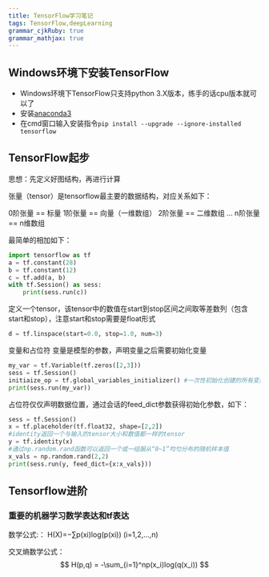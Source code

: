 ```yaml
---
title: TensorFlow学习笔记 
tags: TensorFlow,deepLearning
grammar_cjkRuby: true
grammar_mathjax: true
---
```


## Windows环境下安装TensorFlow
- Windows环境下TensorFlow只支持python 3.X版本，练手的话cpu版本就可以了
- 安装[anaconda3](https://www.anaconda.com/download/)
- 在cmd窗口输入安装指令`pip install --upgrade --ignore-installed tensorflow`

## TensorFlow起步
思想：先定义好图结构，再进行计算

张量（tensor）是tensorflow最主要的数据结构，对应关系如下：

0阶张量 == 标量
1阶张量 == 向量（一维数组）
2阶张量 == 二维数组
…
n阶张量 == n维数组

最简单的相加如下：
``` python
import tensorflow as tf
a = tf.constant(28)
b = tf.constant(12)
c = tf.add(a, b)
with tf.Session() as sess:
    print(sess.run(c))
```
定义一个tensor，该tensor中的数值在start到stop区间之间取等差数列（包含start和stop），注意start和stop需要是float形式

``` python
d = tf.linspace(start=0.0, stop=1.0, num=3)
```

变量和占位符
变量是模型的参数，声明变量之后需要初始化变量
``` python
my_var = tf.Variable(tf.zeros([2,3]))
sess = tf.Session()
initiaize_op = tf.global_variables_initializer() #一次性初始化创建的所有变量
print(sess.run(my_var))
```
占位符仅仅声明数据位置，通过会话的feed_dict参数获得初始化参数，如下：
``` python
sess = tf.Session()
x = tf.placeholder(tf.float32, shape=[2,2])
#identity返回一个与输入的tensor大小和数值都一样的tensor
y = tf.identity(x)
#通过np.random.rand函数可以返回一个或一组服从“0~1”均匀分布的随机样本值
x_vals = np.random.rand(2,2)
print(sess.run(y, feed_dict={x:x_vals}))
```

## Tensorflow进阶

### 重要的机器学习数学表达和tf表达
数学公式:：
H(X)=−∑p(xi)log(p(xi))    (i=1,2,…,n)

交叉熵数学公式：
$$ H(p,q) = -\sum_{i=1}^np(x_i)log(q(x_i)) $$